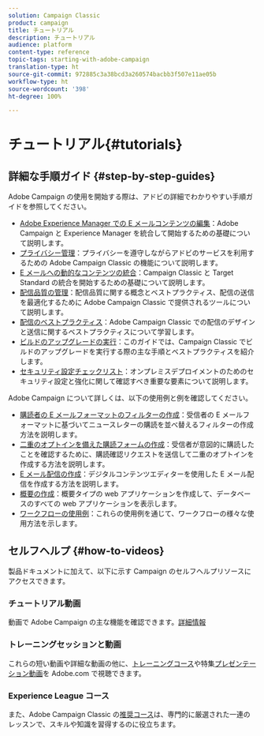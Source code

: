 ```yaml
---
solution: Campaign Classic
product: campaign
title: チュートリアル
description: チュートリアル
audience: platform
content-type: reference
topic-tags: starting-with-adobe-campaign
translation-type: ht
source-git-commit: 972885c3a38bcd3a260574bacbb3f507e11ae05b
workflow-type: ht
source-wordcount: '398'
ht-degree: 100%

---
```



# チュートリアル{#tutorials}

## 詳細な手順ガイド {#step-by-step-guides}

Adobe Campaign の使用を開始する際は、アドビの詳細でわかりやすい手順ガイドを参照してください。

* [Adobe Experience Manager での E メールコンテンツの編集](https://helpx.adobe.com/jp/campaign/kb/acc-aem.html)：Adobe Campaign と Experience Manager を統合して開始するための基礎について説明します。
* [プライバシー管理](https://helpx.adobe.com/jp/campaign/kb/acc-privacy.html)：プライバシーを遵守しながらアドビのサービスを利用するための Adobe Campaign Classic の機能について説明します。
* [E メールへの動的なコンテンツの統合](https://docs.adobe.com/content/help/ja-JP/campaign-classic/using/integrating-with-adobe-experience-cloud/adobe-target/inserting-a-dynamic-image.html)：Campaign Classic と Target Standard の統合を開始するための基礎について説明します。
* [配信品質の管理](../../delivery/using/deliverability-key-points.md)：配信品質に関する概念とベストプラクティス、配信の送信を最適化するために Adobe Campaign Classic で提供されるツールについて説明します。
* [配信のベストプラクティス](../../delivery/using/delivery-best-practices.md)：Adobe Campaign Classic での配信のデザインと送信に関するベストプラクティスについて学習します。
* [ビルドのアップグレードの実行](https://helpx.adobe.com/jp/campaign/kb/acc-build-upgrade.html)：このガイドでは、Campaign Classic でビルドのアップグレードを実行する際の主な手順とベストプラクティスを紹介します。
* [セキュリティ設定チェックリスト](https://helpx.adobe.com/jp/campaign/kb/acc-security.html)：オンプレミスデプロイメントのためのセキュリティ設定と強化に関して確認すべき重要な要素について説明します。

Adobe Campaign について詳しくは、以下の使用例と例を確認してください。

* [購読者の E メールフォーマットのフィルターの作成](../../platform/using/use-case.md#creating-a-filter-on-the-email-format-of-subscribers)：受信者の E メールフォーマットに基づいてニュースレターの購読を並べ替えるフィルターの作成方法を説明します。
* [二重のオプトインを備えた購読フォームの作成](../../web/using/use-cases--web-forms.md#create-a-subscription--form-with-double-opt-in)：受信者が意図的に購読したことを確認するために、購読確認リクエストを送信して二重のオプトインを作成する方法を説明します。
* [E メール配信の作成](../../web/using/use-case--creating-an-email-delivery.md)：デジタルコンテンツエディターを使用した E メール配信を作成する方法を説明します。
* [概要の作成](../../web/using/use-cases--creating-overviews.md)：概要タイプの web アプリケーションを作成して、データベースのすべての web アプリケーションを表示します。
* [ワークフローの使用例](../../workflow/using/about-workflow-use-cases.md)：これらの使用例を通じて、ワークフローの様々な使用方法を示します。

## セルフヘルプ {#how-to-videos}

製品ドキュメントに加えて、以下に示す Campaign のセルフヘルプリソースにアクセスできます。

### チュートリアル動画

動画で Adobe Campaign の主な機能を確認できます。[詳細情報](https://docs.adobe.com/content/help/ja-JP/campaign-classic-learn/tutorials/overview.html)

### トレーニングセッションと動画

これらの短い動画や詳細な動画の他に、[トレーニングコース](https://learning.adobe.com/catalog.html)や特集[プレゼンテーション動画](https://www.adobe.com/training/video.html)を Adobe.com で視聴できます。

### Experience League コース

また、Adobe Campaign Classic の[推奨コース](https://experienceleague.adobe.com/?lang=ja#dashboard/learning)は、専門的に厳選された一連のレッスンで、スキルや知識を習得するのに役立ちます。
